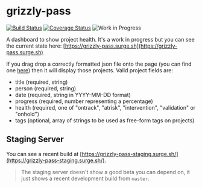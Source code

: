 # grizzly-pass

[![Build Status](https://travis-ci.org/p-jackson/grizzly-pass.svg?branch=master)](https://travis-ci.org/p-jackson/grizzly-pass) [![Coverage Status](https://coveralls.io/repos/github/p-jackson/grizzly-pass/badge.svg?branch=master)](https://coveralls.io/github/p-jackson/grizzly-pass?branch=master) ![Work in Progress](https://img.shields.io/badge/status-WIP-orange.svg)

A dashboard to show project health. It's a work in progress but you can see the
current state here:
[https://grizzly-pass.surge.sh](https://grizzly-pass.surge.sh)

If you drag drop a correctly formatted json file onto the page (you can find one
[here](./example/example.json)) then it will display those projects. Valid project
fields are:

- title (required, string)
- person (required, string)
- date (required, string in YYYY-MM-DD format)
- progress (required, number representing a percentage)
- health (required, one of "ontrack", "atrisk", "intervention", "validation" or "onhold")
- tags (optional, array of strings to be used as free-form tags on projects)

## Staging Server

You can see a recent build at
[https://grizzly-pass-staging.surge.sh/](https://grizzly-pass-staging.surge.sh/).

> The staging server doesn't show a good beta you can depend on, it just
> shows a recent development build from `master`.
